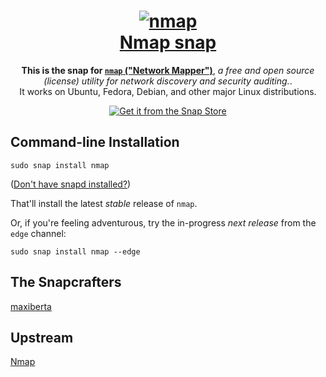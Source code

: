 <h1 align="center">
  <a href="https://nmap.org/">
    <img src="https://nmap.org/images/nmap-logo-256x256.png" alt="nmap">
    <br />
    Nmap snap
  </a>
</h1>

<p align="center">
  <b>This is the snap for <a href="https://nmap.org/download.html"><code>nmap</code> ("Network Mapper")</a></b>, <i>a free and open source (license) utility for network discovery and security auditing.</i>.
  <br/>
  It works on Ubuntu, Fedora, Debian, and other major Linux distributions.
</p>

<p align="center">
  <a href="https://snapcraft.io/nmap"><img alt="Get it from the Snap Store" src="https://snapcraft.io/static/images/badges/en/snap-store-black.svg" /></a>
</p>


## Command-line Installation

    sudo snap install nmap

([Don't have snapd installed?](https://snapcraft.io/docs/core/install))

That'll install the latest _stable_ release of `nmap`.

Or, if you're feeling adventurous, try the in-progress _next release_ from the `edge` channel:

    sudo snap install nmap --edge

## The Snapcrafters

[maxiberta](https://github.com/maxiberta/)

## Upstream

[Nmap](https://nmap.org/)
